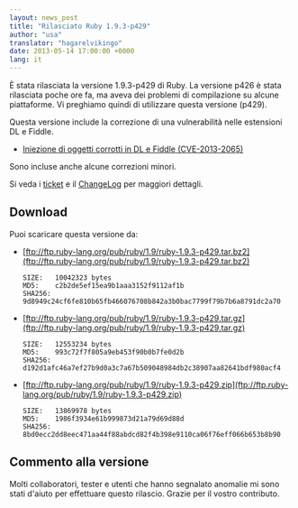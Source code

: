 ```yaml
---
layout: news_post
title: "Rilasciato Ruby 1.9.3-p429"
author: "usa"
translator: "hagarelvikingo"
date: 2013-05-14 17:00:00 +0000
lang: it
---
```


È stata rilasciata la versione 1.9.3-p429 di Ruby.
La versione p426 è stata rilasciata poche ore fa, ma aveva dei problemi
di compilazione su alcune piattaforme. Vi preghiamo quindi di utilizzare questa
versione (p429).

Questa versione include la correzione di una vulnerabilità nelle estensioni DL
e Fiddle.

* [Iniezione di oggetti corrotti in DL e Fiddle  (CVE-2013-2065)](/it/news/2013/05/14/taint-bypass-dl-fiddle-cve-2013-2065/)

Sono incluse anche alcune correzioni minori.

Si veda i [ticket](https://bugs.ruby-lang.org/projects/ruby-193/issues?set_filter=1&amp;status_id=5)
e il [ChangeLog](http://svn.ruby-lang.org/repos/ruby/tags/v1_9_3_429/ChangeLog) per maggiori dettagli.

## Download

Puoi scaricare questa versione da:

* [ftp://ftp.ruby-lang.org/pub/ruby/1.9/ruby-1.9.3-p429.tar.bz2](ftp://ftp.ruby-lang.org/pub/ruby/1.9/ruby-1.9.3-p429.tar.bz2)

      SIZE:   10042323 bytes
      MD5:    c2b2de5ef15ea9b1aaa3152f9112af1b
      SHA256: 9d8949c24cf6fe810b65fb466076708b842a3b0bac7799f79b7b6a8791dc2a70

* [ftp://ftp.ruby-lang.org/pub/ruby/1.9/ruby-1.9.3-p429.tar.gz](ftp://ftp.ruby-lang.org/pub/ruby/1.9/ruby-1.9.3-p429.tar.gz)

      SIZE:   12553234 bytes
      MD5:    993c72f7f805a9eb453f90b0b7fe0d2b
      SHA256: d192d1afc46a7ef27b9d0a3c7a67b509048984db2c38907aa82641bdf980acf4

* [ftp://ftp.ruby-lang.org/pub/ruby/1.9/ruby-1.9.3-p429.zip](ftp://ftp.ruby-lang.org/pub/ruby/1.9/ruby-1.9.3-p429.zip)

      SIZE:   13869978 bytes
      MD5:    1986f3934e61b999873d21a79d69d88d
      SHA256: 8bd0ecc2dd8eec471aa44f88abdcd82f4b398e9110ca06f76eff066b653b8b90

## Commento alla versione

Molti collaboratori, tester e utenti che hanno segnalato anomalie mi sono
stati d'aiuto per effettuare questo rilascio. Grazie per il vostro contributo.
